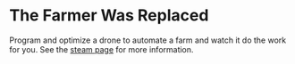 # The Farmer Was Replaced

Program and optimize a drone to automate a farm and watch it do the work for you.
See the [steam page](https://store.steampowered.com/app/2060160/The_Farmer_Was_Replaced/) for more information.